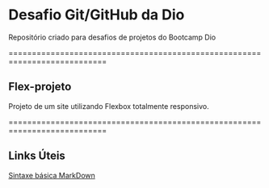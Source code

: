 # Desafio Git/GitHub da Dio
Repositório criado para  desafios de projetos do Bootcamp Dio

===========================================================================
## Flex-projeto

Projeto de um site utilizando Flexbox totalmente responsivo.

===========================================================================

## Links Úteis
[Sintaxe básica MarkDown](https://www.markdownguide.org/basic-syntax/)
